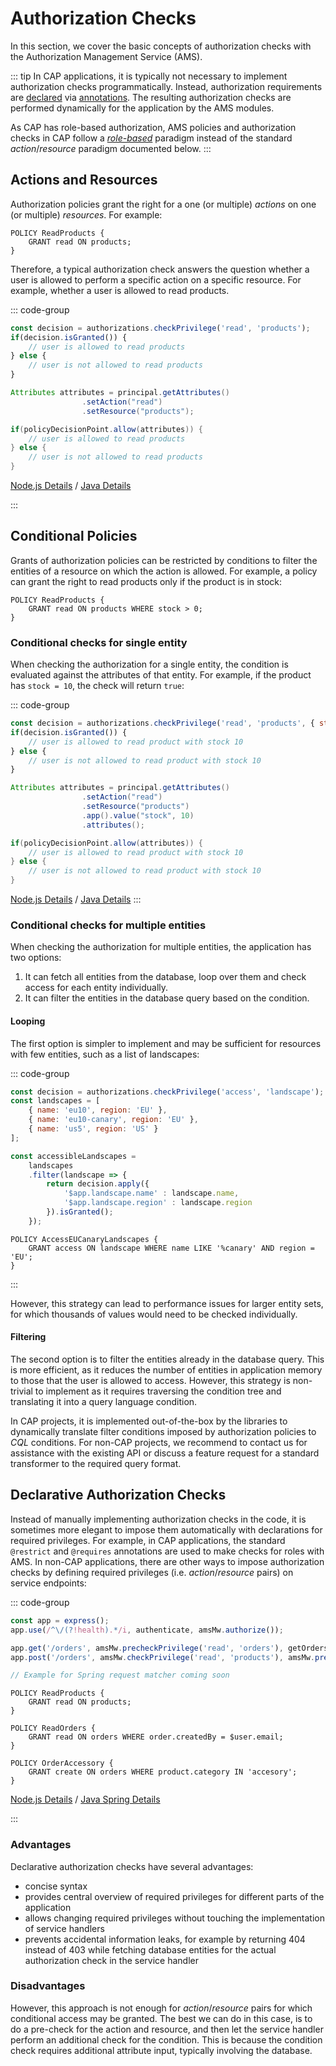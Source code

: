 # Authorization Checks

In this section, we cover the basic concepts of authorization checks with the Authorization Management Service (AMS).

::: tip
In CAP applications, it is typically not necessary to implement authorization checks programmatically. Instead, authorization requirements are [declared](#declarative-authorization-checks) via [annotations](https://cap.cloud.sap/docs/guides/security/authorization#requires). The resulting authorization checks are performed dynamically for the application by the AMS modules.

As CAP has role-based authorization, AMS policies and authorization checks in CAP follow a [*role-based*](/CAP/Basics#role-policies) paradigm instead of the standard *action*/*resource* paradigm documented below.
:::

## Actions and Resources

Authorization policies grant the right for a one (or multiple) *actions* on one (or multiple) *resources*. For example:

```dcl
POLICY ReadProducts {
    GRANT read ON products;
}
```

Therefore, a typical authorization check answers the question whether a user is allowed to perform a specific action on a specific resource. For example, whether a user is allowed to read products.

::: code-group
```js [Node.js]
const decision = authorizations.checkPrivilege('read', 'products');
if(decision.isGranted()) {
    // user is allowed to read products
} else {
    // user is not allowed to read products
}
```

```java [Java]
Attributes attributes = principal.getAttributes()
                .setAction("read")
                .setResource("products");

if(policyDecisionPoint.allow(attributes)) {
    // user is allowed to read products
} else {
    // user is not allowed to read products
}
```

[Node.js Details](/Libraries/nodejs/sap_ams/sap_ams.md) / [Java Details](/Libraries/java/jakarta-ams/jakarta-ams.md)

:::

## Conditional Policies

Grants of authorization policies can be restricted by conditions to filter the entities of a resource on which the action is allowed. For example, a policy can grant the right to read products only if the product is in stock:

```dcl
POLICY ReadProducts {
    GRANT read ON products WHERE stock > 0;
}
```

### Conditional checks for single entity

When checking the authorization for a single entity, the condition is evaluated against the attributes of that entity. For example, if the product has `stock = 10`, the check will return `true`:

::: code-group
```js [Node.js]
const decision = authorizations.checkPrivilege('read', 'products', { stock: 10 });
if(decision.isGranted()) {
    // user is allowed to read product with stock 10
} else {
    // user is not allowed to read product with stock 10
}
```

```java [Java]
Attributes attributes = principal.getAttributes()
                .setAction("read")
                .setResource("products")
                .app().value("stock", 10)
                .attributes();

if(policyDecisionPoint.allow(attributes)) {
    // user is allowed to read product with stock 10
} else {
    // user is not allowed to read product with stock 10
}
```

[Node.js Details](/Libraries/nodejs/sap_ams/sap_ams.md) / [Java Details](/Libraries/java/jakarta-ams/jakarta-ams.md)
:::

### Conditional checks for multiple entities

When checking the authorization for multiple entities, the application has two options:

1. It can fetch all entities from the database, loop over them and check access for each entity individually.
2. It can filter the entities in the database query based on the condition.

#### Looping
The first option is simpler to implement and may be sufficient for resources with few entities, such as a list of landscapes:

::: code-group
```js [Node.js]
const decision = authorizations.checkPrivilege('access', 'landscape');
const landscapes = [
    { name: 'eu10', region: 'EU' },
    { name: 'eu10-canary', region: 'EU' },
    { name: 'us5', region: 'US' }
];

const accessibleLandscapes = 
    landscapes
    .filter(landscape => {
        return decision.apply({ 
            '$app.landscape.name' : landscape.name,
            '$app.landscape.region' : landscape.region
        }).isGranted();
    });
```

```dcl [DCL]
POLICY AccessEUCanaryLandscapes {
    GRANT access ON landscape WHERE name LIKE '%canary' AND region = 'EU';
}
```
:::

However, this strategy can lead to performance issues for larger entity sets, for which thousands of values would need to be checked individually.

#### Filtering
The second option is to filter the entities already in the database query. This is more efficient, as it reduces the number of entities in application memory to those that the user is allowed to access. However, this strategy is non-trivial to implement as it requires traversing the condition tree and translating it into a query language condition.

In CAP projects, it is implemented out-of-the-box by the libraries to dynamically translate filter conditions imposed by authorization policies to *CQL* conditions. For non-CAP projects, we recommend to contact us for assistance with the existing API or discuss a feature request for a standard transformer to the required query format.

## Declarative Authorization Checks
Instead of manually implementing authorization checks in the code, it is sometimes more elegant to impose them automatically with declarations for required privileges.
For example, in CAP applications, the standard `@restrict` and `@requires` annotations are used to make checks for roles with AMS.
In non-CAP applications, there are other ways to impose authorization checks by defining required privileges (i.e. *action*/*resource* pairs) on service endpoints:

::: code-group
```js [Node.js]
const app = express();
app.use(/^\/(?!health).*/i, authenticate, amsMw.authorize());

app.get('/orders', amsMw.precheckPrivilege('read', 'orders'), getOrders);
app.post('/orders', amsMw.checkPrivilege('read', 'products'), amsMw.precheckPrivilege('create', 'orders'), createOrder);
```

```java [Java]
// Example for Spring request matcher coming soon
```

```dcl [DCL]
POLICY ReadProducts {
    GRANT read ON products;
}

POLICY ReadOrders {
    GRANT read ON orders WHERE order.createdBy = $user.email;
}

POLICY OrderAccessory {
    GRANT create ON orders WHERE product.category IN 'accesory';
}
```

[Node.js Details](/Libraries/nodejs/sap_ams/sap_ams.md#amsmiddleware) / [Java Spring Details](/Libraries/java/spring-ams/spring-ams.md)

:::

### Advantages
Declarative authorization checks have several advantages:
  - concise syntax
  - provides central overview of required privileges for different parts of the application
  - allows changing required privileges without touching the implementation of service handlers
  - prevents accidental information leaks, for example by returning 404 instead of 403 while fetching database entities for the actual authorization check in the service handler

### Disadvantages
However, this approach is not enough for *action*/*resource* pairs for which conditional access may be granted. The best we can do in this case, is to do a pre-check for the action and resource, and then let the service handler perform an additional check for the condition. This is because the condition check requires additional attribute input, typically involving the database.